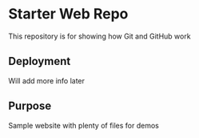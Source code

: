 # Starter Web Repo

This repository is for showing how Git and GitHub work

## Deployment

Will add more info later

## Purpose

Sample website with plenty of files for demos
